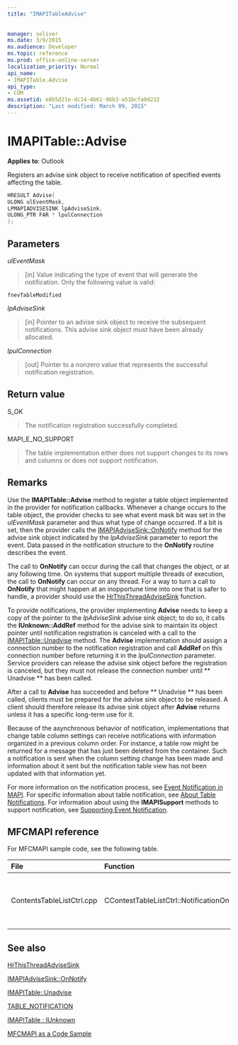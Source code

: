 ```yaml
---
title: "IMAPITableAdvise"
 
 
manager: soliver
ms.date: 3/9/2015
ms.audience: Developer
ms.topic: reference
ms.prod: office-online-server
localization_priority: Normal
api_name:
- IMAPITable.Advise
api_type:
- COM
ms.assetid: e8b5d21e-dc14-4b61-96b3-a51bcfa0d232
description: "Last modified: March 09, 2015"
---
```


# IMAPITable::Advise

  
  
**Applies to**: Outlook 
  
Registers an advise sink object to receive notification of specified events affecting the table.
  
```cpp
HRESULT Advise(
ULONG ulEventMask,
LPMAPIADVISESINK lpAdviseSink,
ULONG_PTR FAR * lpulConnection
);
```

## Parameters

 _ulEventMask_
  
> [in] Value indicating the type of event that will generate the notification. Only the following value is valid:
    
 `fnevTableModified`
  
 _lpAdviseSink_
  
> [in] Pointer to an advise sink object to receive the subsequent notifications. This advise sink object must have been already allocated.
    
 _lpulConnection_
  
> [out] Pointer to a nonzero value that represents the successful notification registration.
    
## Return value

S_OK 
  
> The notification registration successfully completed.
    
MAPI_E_NO_SUPPORT 
  
> The table implementation either does not support changes to its rows and columns or does not support notification.
    
## Remarks

Use the **IMAPITable::Advise** method to register a table object implemented in the provider for notification callbacks. Whenever a change occurs to the table object, the provider checks to see what event mask bit was set in the  _ulEventMask_ parameter and thus what type of change occurred. If a bit is set, then the provider calls the [IMAPIAdviseSink::OnNotify](imapiadvisesink-onnotify.md) method for the advise sink object indicated by the  _lpAdviseSink_ parameter to report the event. Data passed in the notification structure to the **OnNotify** routine describes the event. 
  
The call to **OnNotify** can occur during the call that changes the object, or at any following time. On systems that support multiple threads of execution, the call to **OnNotify** can occur on any thread. For a way to turn a call to **OnNotify** that might happen at an inopportune time into one that is safer to handle, a provider should use the [HrThisThreadAdviseSink](hrthisthreadadvisesink.md) function. 
  
To provide notifications, the provider implementing **Advise** needs to keep a copy of the pointer to the  _lpAdviseSink_ advise sink object; to do so, it calls the **IUnknown::AddRef** method for the advise sink to maintain its object pointer until notification registration is canceled with a call to the [IMAPITable::Unadvise](imapitable-unadvise.md) method. The **Advise** implementation should assign a connection number to the notification registration and call **AddRef** on this connection number before returning it in the  _lpulConnection_ parameter. Service providers can release the advise sink object before the registration is canceled, but they must not release the connection number until ** Unadvise ** has been called. 
  
After a call to **Advise** has succeeded and before ** Unadvise ** has been called, clients must be prepared for the advise sink object to be released. A client should therefore release its advise sink object after **Advise** returns unless it has a specific long-term use for it. 
  
Because of the asynchronous behavior of notification, implementations that change table column settings can receive notifications with information organized in a previous column order. For instance, a table row might be returned for a message that has just been deleted from the container. Such a notification is sent when the column setting change has been made and information about it sent but the notification table view has not been updated with that information yet.
  
For more information on the notification process, see [Event Notification in MAPI](event-notification-in-mapi.md). For specific information about table notification, see [About Table Notifications](about-table-notifications.md). For information about using the **IMAPISupport** methods to support notification, see [Supporting Event Notification](supporting-event-notification.md).
  
## MFCMAPI reference

For MFCMAPI sample code, see the following table.
  
|**File**|**Function**|**Comment**|
|:-----|:-----|:-----|
|ContentsTableListCtrl.cpp  <br/> |CContestTableListCtrl::NotificationOn  <br/> |MFCMAPI uses the **IMAPITable::Advise** method to register for notifications to allow the table view to stay current.  <br/> |
   
## See also



[HrThisThreadAdviseSink](hrthisthreadadvisesink.md)
  
[IMAPIAdviseSink::OnNotify](imapiadvisesink-onnotify.md)
  
[IMAPITable::Unadvise](imapitable-unadvise.md)
  
[TABLE_NOTIFICATION](table_notification.md)
  
[IMAPITable : IUnknown](imapitableiunknown.md)


[MFCMAPI as a Code Sample](mfcmapi-as-a-code-sample.md)


